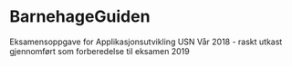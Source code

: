 # BarnehageGuiden

Eksamensoppgave for Applikasjonsutvikling USN Vår 2018 - raskt utkast gjennomført som forberedelse til eksamen 2019
